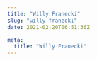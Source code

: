 ```yaml
---
title: "Willy Franecki"
slug: "willy-franecki"
date: 2021-02-20T06:51:36Z

meta:
  title: "Willy Franecki"
---
```


